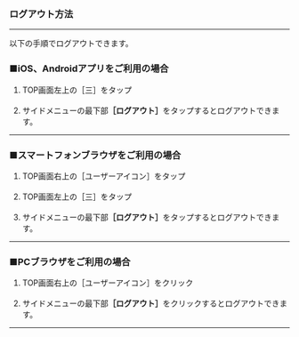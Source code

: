 <h3>ログアウト方法</h3>
<hr>

以下の手順でログアウトできます。

<h3>■iOS、Androidアプリをご利用の場合</h3>

<ol>
<li>TOP画面左上の［三］をタップ</li>
<br>
<li>サイドメニューの最下部<strong>［ログアウト］</strong>をタップするとログアウトできます。</li>
</ol>

<hr>

<h3>■スマートフォンブラウザをご利用の場合</h3>

<ol>
<li>TOP画面右上の［ユーザーアイコン］をタップ</li>
<br>
<li>TOP画面左上の［三］をタップ</li>
<br>
<li>サイドメニューの最下部<strong>［ログアウト］</strong>をタップするとログアウトできます。</li>
</ol>

<hr>

<h3>■PCブラウザをご利用の場合</h3>

<ol>
<li>TOP画面右上の［ユーザーアイコン］をクリック</li>
<br>
<li>サイドメニューの最下部<strong>［ログアウト］</strong>をクリックするとログアウトできます。</li>
</ol>

<hr>